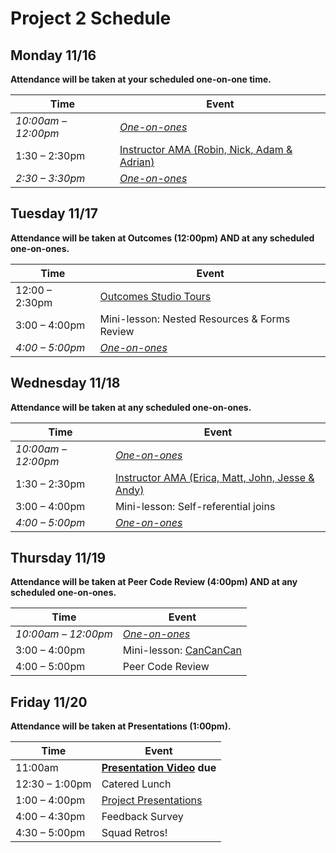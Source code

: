 # Project 2 Schedule

## Monday 11/16

**Attendance will be taken at your scheduled one-on-one time.**

| Time | Event |
|------|-------|
|*10:00am – 12:00pm*|*[One-on-ones](./one-on-ones.md)*|
| 1:30 – 2:30pm  | [Instructor AMA (Robin, Nick, Adam & Adrian)](./amas.md)|
|*2:30 – 3:30pm*|*[One-on-ones](./one-on-ones.md)*|

## Tuesday 11/17

**Attendance will be taken at Outcomes (12:00pm) AND at any scheduled one-on-ones.**

| Time | Event |
|------|-------|
| 12:00 – 2:30pm | [Outcomes Studio Tours](https://docs.google.com/spreadsheets/u/1/d/15-qrBUoz72aJxQnNnlZfmG4Akhy25p-AYwtCXQKpGSY/edit#gid=0) |
| 3:00 – 4:00pm | Mini-lesson: Nested Resources & Forms Review |
|*4:00 – 5:00pm*|*[One-on-ones](./one-on-ones.md)*|

## Wednesday 11/18

**Attendance will be taken at any scheduled one-on-ones.**

| Time | Event |
|------|-------|
|*10:00am – 12:00pm*|*[One-on-ones](./one-on-ones.md)*|
| 1:30 – 2:30pm  | [Instructor AMA (Erica, Matt, John, Jesse & Andy)](./amas.md)|
| 3:00 – 4:00pm | Mini-lesson: Self-referential joins |
|*4:00 – 5:00pm*|*[One-on-ones](./one-on-ones.md)*|

## Thursday 11/19

**Attendance will be taken at Peer Code Review (4:00pm) AND at any scheduled one-on-ones.**

| Time | Event |
|------|-------|
|*10:00am – 12:00pm*|*[One-on-ones](./one-on-ones.md)*|
| 3:00 – 4:00pm | Mini-lesson: [CanCanCan](https://github.com/CanCanCommunity/cancancan) |
| 4:00 – 5:00pm | Peer Code Review |



## Friday 11/20

**Attendance will be taken at Presentations (1:00pm).**

| Time | Event |
|------|-------|
| 11:00am | **[Presentation Video](./presentations.md) due** |
| 12:30 – 1:00pm | Catered Lunch |
| 1:00 – 4:00pm  | [Project Presentations](./presentations.md)|
| 4:00 – 4:30pm | Feedback Survey |
| 4:30 – 5:00pm | Squad Retros! |

